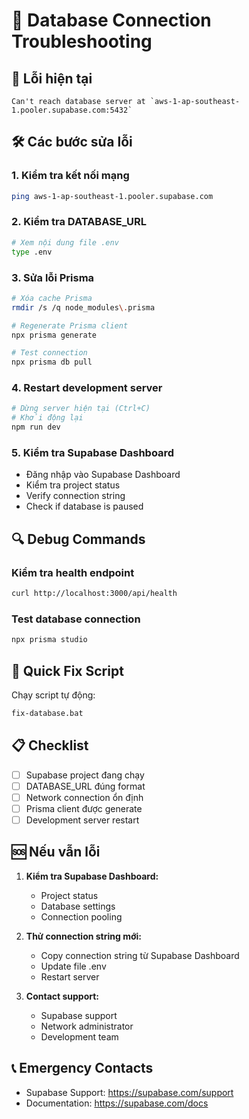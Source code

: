 # 🔧 Database Connection Troubleshooting

## 🚨 Lỗi hiện tại
```
Can't reach database server at `aws-1-ap-southeast-1.pooler.supabase.com:5432`
```

## 🛠️ Các bước sửa lỗi

### 1. Kiểm tra kết nối mạng
```bash
ping aws-1-ap-southeast-1.pooler.supabase.com
```

### 2. Kiểm tra DATABASE_URL
```bash
# Xem nội dung file .env
type .env
```

### 3. Sửa lỗi Prisma
```bash
# Xóa cache Prisma
rmdir /s /q node_modules\.prisma

# Regenerate Prisma client
npx prisma generate

# Test connection
npx prisma db pull
```

### 4. Restart development server
```bash
# Dừng server hiện tại (Ctrl+C)
# Khởi động lại
npm run dev
```

### 5. Kiểm tra Supabase Dashboard
- Đăng nhập vào Supabase Dashboard
- Kiểm tra project status
- Verify connection string
- Check if database is paused

## 🔍 Debug Commands

### Kiểm tra health endpoint
```bash
curl http://localhost:3000/api/health
```

### Test database connection
```bash
npx prisma studio
```

## 🚀 Quick Fix Script
Chạy script tự động:
```bash
fix-database.bat
```

## 📋 Checklist

- [ ] Supabase project đang chạy
- [ ] DATABASE_URL đúng format
- [ ] Network connection ổn định
- [ ] Prisma client được generate
- [ ] Development server restart

## 🆘 Nếu vẫn lỗi

1. **Kiểm tra Supabase Dashboard:**
   - Project status
   - Database settings
   - Connection pooling

2. **Thử connection string mới:**
   - Copy connection string từ Supabase Dashboard
   - Update file .env
   - Restart server

3. **Contact support:**
   - Supabase support
   - Network administrator
   - Development team

## 📞 Emergency Contacts
- Supabase Support: https://supabase.com/support
- Documentation: https://supabase.com/docs
